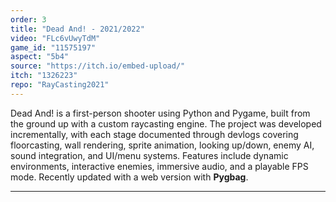 ```yaml
---
order: 3
title: "Dead And! - 2021/2022"
video: "FLc6vUwyTdM"
game_id: "11575197"
aspect: "5b4"
source: "https://itch.io/embed-upload/"
itch: "1326223"
repo: "RayCasting2021"
---
```


Dead And! is a first-person shooter using Python and Pygame, built from the ground up with a custom raycasting engine. The project was developed incrementally, with each stage documented through devlogs covering floorcasting, wall rendering, sprite animation, looking up/down, enemy AI, sound integration, and UI/menu systems. Features include dynamic environments, interactive enemies, immersive audio, and a playable FPS mode. Recently updated with a web version with **Pygbag**.

---
